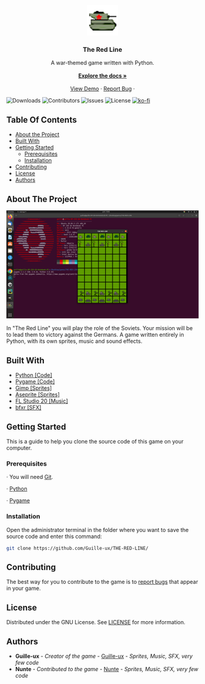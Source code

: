 <br/>
<p align="center">
  <a href="https://github.com/Guille-ux/THE-RED-LINE">
    <img src="assets/icon.png" alt="Logo" width="80" height="80">
  </a>

  <h3 align="center">The Red Line</h3>

  <p align="center">
    A war-themed game written with Python.
    <br/>
    <br/>
    <a href="https://github.com/Guille-ux/THE-RED-LINE"><strong>Explore the docs »</strong></a>
    <br/>
    <br/>
    <a href="https://github.com/Guille-ux/THE-RED-LINE">View Demo</a>
    ·
    <a href="https://github.com/Guille-ux/THE-RED-LINE/issues">Report Bug</a>
    ·
  </p>
</p>

![Downloads](https://img.shields.io/github/downloads/Guille-ux/THE-RED-LINE/total) ![Contributors](https://img.shields.io/github/contributors/Guille-ux/THE-RED-LINE?color=dark-green) ![Issues](https://img.shields.io/github/issues/Guille-ux/THE-RED-LINE) ![License](https://img.shields.io/github/license/Guille-ux/THE-RED-LINE)
[![ko-fi](https://ko-fi.com/img/githubbutton_sm.svg)](https://ko-fi.com/J3J2JVFYI)

## Table Of Contents

* [About the Project](#about-the-project)
* [Built With](#built-with)
* [Getting Started](#getting-started)
  * [Prerequisites](#prerequisites)
  * [Installation](#installation)
* [Contributing](#contributing)
* [License](#license)
* [Authors](#authors)
## About The Project

![Screen shot](screenshots/screen.png)

In "The Red Line" you will play the role of the Soviets. Your mission will be to lead them to victory against the Germans.
A game written entirely in Python, with its own sprites, music and sound effects.

## Built With
* [Python [Code]](https://www.python.org)
* [Pygame [Code]](https://www.pygame.org)
* [Gimp [Sprites]](https://www.gimp.org)
* [Aseprite [Sprites]](https://www.aseprite.org)
* [FL Studio 20 [Music]](https://www.image-line.com/fl-studio/)
* [bfxr [SFX]](https://www.bfxr.net)

## Getting Started

This is a guide to help you clone the source code of this game on your computer.

### Prerequisites

· You will need [Git](https://git-scm.com/book/en/v2/Getting-Started-Installing-Git).

· [Python](https://www.python.org)

· [Pygame](https://www.pygame.org)

### Installation

Open the administrator terminal in the folder where you want to save the source code and enter this command:

```sh
git clone https://github.com/Guille-ux/THE-RED-LINE/
```

## Contributing

The best way for you to contribute to the game is to [report bugs](https://github.com/Guille-ux/THE-RED-LINE/issues) that appear in your game.




## License

Distributed under the GNU License. See [LICENSE](https://github.com/Guille-ux/THE-RED-LINE/blob/main/LICENSE.md) for more information.

## Authors

* **Guille-ux** - *Creator of the game* - [Guille-ux](https://github.com/Guille-ux) - *Sprites, Music, SFX, very few code*
* **Nunte** - *Contributed to the game* - [Nunte](https://github.com/NunteGamer) - *Sprites, Music, SFX, very few code*

